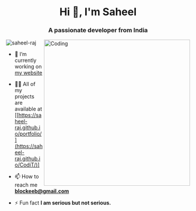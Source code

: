 <h1 align="center">Hi 👋, I'm Saheel</h1>
<h3 align="center">A passionate developer from India</h3>
<img align="right" alt="Coding" width="400" src="https://cdn.dribbble.com/users/116207...">

<p align="left"> <img src="https://komarev.com/ghpvc/?username=saheel-raj&label=Profile%20views&color=0e75b6&style=flat" alt="saheel-raj" /> </p>

- 🔭 I’m currently working on [my website]([https://saheel-raj.github.io/portfolio/])

- 👨‍💻 All of my projects are available at [[https://saheel-raj.github.io/portfolio/](https://saheel-raj.github.io/CodiT/)]

- 📫 How to reach me **blockeeb@gmail.com**

- ⚡ Fun fact **I am serious but not serious.**
